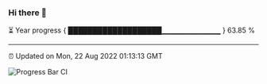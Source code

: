 ### Hi there 👋

⏳ Year progress { ███████████████████▁▁▁▁▁▁▁▁▁▁▁ } 63.85 %

---

⏰ Updated on Mon, 22 Aug 2022 01:13:13 GMT

![Progress Bar CI](https://github.com/liununu/liununu/workflows/Progress%20Bar%20CI/badge.svg)
